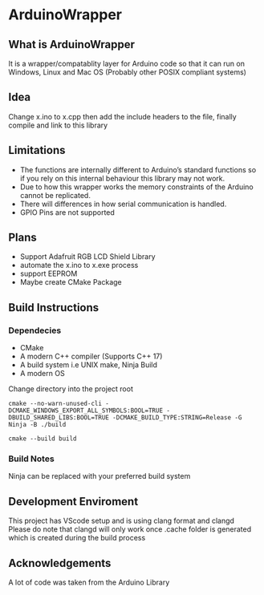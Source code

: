 # ArduinoWrapper

## What is ArduinoWrapper

It is a wrapper/compatablity layer for Arduino code so that it can run on Windows, Linux and Mac OS (Probably other POSIX compliant systems)

## Idea
Change x.ino to x.cpp then add the include headers to the file, finally compile and link to this library

## Limitations
- The functions are internally different to Arduino’s standard functions so if you rely on this internal behaviour this library may not work.
- Due to how this wrapper works the memory constraints of the Arduino cannot be replicated.  
- There will differences in how serial communication is handled.
- GPIO Pins are not supported

## Plans
- Support Adafruit RGB LCD Shield Library
- automate the x.ino to x.exe process
- support EEPROM
- Maybe create CMake Package

## Build Instructions
### Dependecies
- CMake
- A modern C++ compiler (Supports C++ 17)
- A build system i.e UNIX make, Ninja Build
- A modern OS

Change directory into the project root

```
cmake --no-warn-unused-cli -DCMAKE_WINDOWS_EXPORT_ALL_SYMBOLS:BOOL=TRUE -DBUILD_SHARED_LIBS:BOOL=TRUE -DCMAKE_BUILD_TYPE:STRING=Release -G Ninja -B ./build
```
```
cmake --build build
```
### Build Notes
Ninja can be replaced with your preferred build system

## Development Enviroment
This project has VScode setup and is using clang format and clangd  
Please do note that clangd will only work once .cache folder is generated which is created during the build process

## Acknowledgements
A lot of code was taken from the Arduino Library
